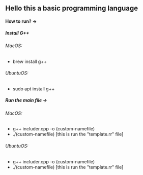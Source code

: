## Hello this a basic programming language
#### How to run? ->
##### Install G++
###### MacOS:
* brew install g++
###### UbuntuOS:
* sudo apt install g++
##### Run the main file ->
###### MacOS:
* g++ includer.cpp -o (custom-namefile)
* ./(custom-namefile) [this is run the "template.rr" file]
###### UbuntuOS:
* g++ includer.cpp -o (custom-namefile)
* ./(custom-namefile) [this is run the "template.rr" file]
